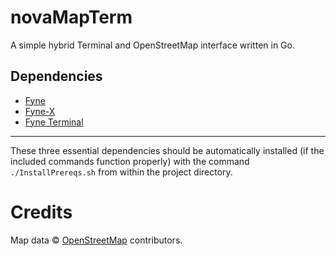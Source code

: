 # novaMapTerm
A simple hybrid Terminal and OpenStreetMap interface written in Go.
## Dependencies
+ [Fyne](https://github.com/fyne-io/fyne)
+ [Fyne-X](https://github.com/fyne-io/fyne-x)
+ [Fyne Terminal](https://github.com/fyne-io/terminal)
***
These three essential dependencies should be automatically installed (if the included commands function properly) with the command `./InstallPrereqs.sh` from within the project directory.
# Credits
Map data © [OpenStreetMap](https://www.openstreetmap.org/copyright) contributors.
